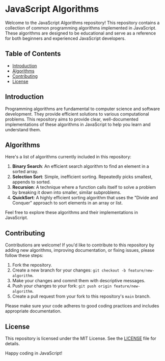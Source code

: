 # JavaScript Algorithms

Welcome to the JavaScript Algorithms repository! This repository contains a collection of common programming algorithms implemented in JavaScript. These algorithms are designed to be educational and serve as a reference for both beginners and experienced JavaScript developers.

## Table of Contents

- [Introduction](#introduction)
- [Algorithms](#algorithms)
- [Contributing](#contributing)
- [License](#license)

## Introduction

Programming algorithms are fundamental to computer science and software development. They provide efficient solutions to various computational problems. This repository aims to provide clear, well-documented implementations of these algorithms in JavaScript to help you learn and understand them.

## Algorithms

Here's a list of algorithms currently included in this repository:

1. **Binary Search**: An efficient search algorithm to find an element in a sorted array.
2. **Selection Sort**: Simple, inefficient sorting. Repeatedly picks smallest, appends to sorted.
3. **Recursion**: A technique where a function calls itself to solve a problem by breaking it down into smaller, similar subproblems.
4. **QuickSort**: A highly efficient sorting algorithm that uses the "Divide and Conquer" approach to sort elements in an array or list.

Feel free to explore these algorithms and their implementations in JavaScript.

## Contributing

Contributions are welcome! If you'd like to contribute to this repository by adding new algorithms, improving documentation, or fixing issues, please follow these steps:

1. Fork the repository.
2. Create a new branch for your changes: `git checkout -b feature/new-algorithm`.
3. Make your changes and commit them with descriptive messages.
4. Push your changes to your fork: `git push origin feature/new-algorithm`.
5. Create a pull request from your fork to this repository's `main` branch.

Please make sure your code adheres to good coding practices and includes appropriate documentation.

## License

This repository is licensed under the MIT License. See the [LICENSE](LICENSE) file for details.

Happy coding in JavaScript!
